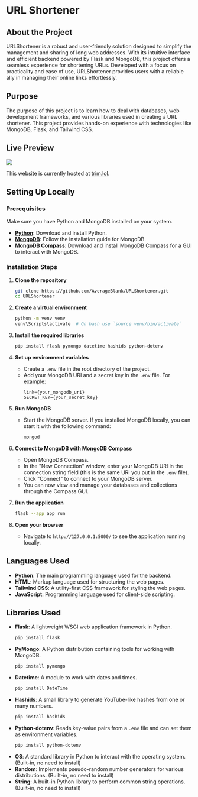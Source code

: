 # URL Shortener

## About the Project
URLShortener is a robust and user-friendly solution designed to simplify the management and sharing of long web addresses. With its intuitive interface and efficient backend powered by Flask and MongoDB, this project offers a seamless experience for shortening URLs. Developed with a focus on practicality and ease of use, URLShortener provides users with a reliable ally in managing their online links effortlessly.

## Purpose
The purpose of this project is to learn how to deal with databases, web development frameworks, and various libraries used in creating a URL shortener. This project provides hands-on experience with technologies like MongoDB, Flask, and Tailwind CSS.

## Live Preview
![](https://github.com/AverageBlank/URLShortener/blob/Master/preview/urlshortener.gif)

This website is currently hosted at [trim.lol](https://trim.lol).

## Setting Up Locally

### Prerequisites
Make sure you have Python and MongoDB installed on your system.

- **[Python](https://www.python.org/downloads/)**: Download and install Python.
- **[MongoDB](https://docs.mongodb.com/manual/installation/)**: Follow the installation guide for MongoDB.
- **[MongoDB Compass](https://www.mongodb.com/products/compass)**: Download and install MongoDB Compass for a GUI to interact with MongoDB.

### Installation Steps

1. **Clone the repository**
    ```bash
    git clone https://github.com/AverageBlank/URLShortener.git
    cd URLShortener
    ```

2. **Create a virtual environment**
    ```bash
    python -m venv venv
    venv\Scripts\activate  # On bash use `source venv/bin/activate`
    ```

3. **Install the required libraries**
    ```bash
    pip install flask pymongo datetime hashids python-dotenv
    ```

4. **Set up environment variables**
    - Create a `.env` file in the root directory of the project.
    - Add your MongoDB URI and a secret key in the `.env` file. For example:
        ```env
        link={your_mongodb_uri}
        SECRET_KEY={your_secret_key}
        ```

5. **Run MongoDB**
    - Start the MongoDB server. If you installed MongoDB locally, you can start it with the following command:
        ```bash
        mongod
        ```

6. **Connect to MongoDB with MongoDB Compass**
    - Open MongoDB Compass.
    - In the "New Connection" window, enter your MongoDB URI in the connection string field (this is the same URI you put in the `.env` file).
    - Click "Connect" to connect to your MongoDB server.
    - You can now view and manage your databases and collections through the Compass GUI.

7. **Run the application**
    ```bash
    flask --app app run
    ```

8. **Open your browser**
    - Navigate to `http://127.0.0.1:5000/` to see the application running locally.

## Languages Used
- **Python**: The main programming language used for the backend.
- **HTML**: Markup language used for structuring the web pages.
- **Tailwind CSS**: A utility-first CSS framework for styling the web pages.
- **JavaScript**: Programming language used for client-side scripting.

## Libraries Used
- **Flask**: A lightweight WSGI web application framework in Python.
    ```bash
    pip install flask
    ```
- **PyMongo**: A Python distribution containing tools for working with MongoDB.
    ```bash
    pip install pymongo
    ```
- **Datetime**: A module to work with dates and times.
    ```bash
    pip install DateTime
    ```
- **Hashids**: A small library to generate YouTube-like hashes from one or many numbers.
    ```bash
    pip install hashids
    ```
- **Python-dotenv**: Reads key-value pairs from a `.env` file and can set them as environment variables.
    ```bash
    pip install python-dotenv
    ```
- **OS**: A standard library in Python to interact with the operating system. (Built-in, no need to install)
- **Random**: Implements pseudo-random number generators for various distributions. (Built-in, no need to install)
- **String**: A built-in Python library to perform common string operations. (Built-in, no need to install)
